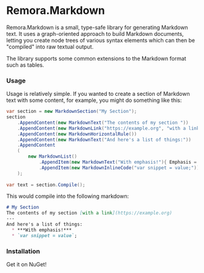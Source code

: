 Remora.Markdown
===============

Remora.Markdown is a small, type-safe library for generating Markdown text. It 
uses a graph-oriented approach to build Markdown documents, letting you create
node trees of various syntax elements which can then be "compiled" into raw
textual output.

The library supports some common extensions to the Markdown format such as 
tables.

### Usage
Usage is relatively simple. If you wanted to create a section of Markdown text
with some content, for example, you might do something like this:

```csharp
var section = new MarkdownSection("My Section");
section
    .AppendContent(new MarkdownText("The contents of my section "))
    .AppendContent(new MarkdownLink("https://example.org", "with a link"))
    .AppendContent(new MarkdownHorizontalRule())
    .AppendContent(new MarkdownText("And here's a list of things:"))
    .AppendContent
    (
        new MarkdownList()
            .AppendItem(new MarkdownText("With emphasis!"){ Emphasis = EmphasisType.Bold | EmphasisType.Italic })
            .AppendItem(new MarkdownInlineCode("var snippet = value;"))
    );
    
var text = section.Compile();
```

This would compile into the following markdown:
```markdown
# My Section
The contents of my section [with a link](https://example.org)
---
And here's a list of things:
  * ***With emphasis!***
  * `var snippet = value`;
```

### Installation
Get it on NuGet!
